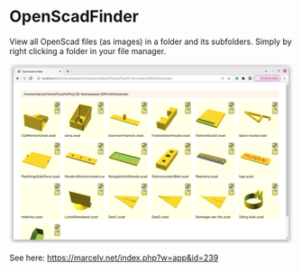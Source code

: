 # OpenScadFinder
View all OpenScad files (as images) in a folder and its subfolders. Simply by right clicking a folder in your file manager.

![Schermafdruk](https://raw.githubusercontent.com/M4rc3lv/OpenScadZoeker/main/FOTO/SCreenshot.png "Schermafdruk")

See here: https://marcelv.net/index.php?w=app&id=239
